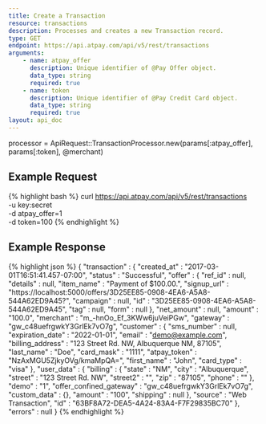 ```yaml
---
title: Create a Transaction
resource: transactions
description: Processes and creates a new Transaction record.
type: GET
endpoint: https://api.atpay.com/api/v5/rest/transactions
arguments:
    - name: atpay_offer
      description: Unique identifier of @Pay Offer object.
      data_type: string
      required: true
    - name: token
      description: Unique identifier of @Pay Credit Card object.
      data_type: string
      required: true
layout: api_doc
---
```



processor = ApiRequest::TransactionProcessor.new(params[:atpay_offer], params[:token], @merchant)


## Example Request
{% highlight bash %}
curl https://api.atpay.com/api/v5/rest/transactions \
  -u key:secret \
  -d atpay_offer=1 \
  -d token=100
{% endhighlight %}

## Example Response
{% highlight json %}
{
   "transaction" : {
      "created_at" : "2017-03-01T16:51:41.457-07:00",
      "status" : "Successful",
      "offer" : {
         "ref_id" : null,
         "details" : null,
         "item_name" : "Payment of $100.00.",
         "signup_url" : "https://localhost:5000/offers/3D25EE85-0908-4EA6-A5A8-544A62ED9A45?",
         "campaign" : null,
         "id" : "3D25EE85-0908-4EA6-A5A8-544A62ED9A45",
         "tag" : null,
         "form" : null
      },
      "net_amount" : null,
      "amount" : "100.0",
      "merchant" : "m_-hnOo_Ef_3KWw6juVeiPGw",
      "gateway" : "gw_c48uefrgwkY3GrlEk7vO7g",
      "customer" : {
         "sms_number" : null,
         "expiration_date" : "2022-01-01",
         "email" : "demo@example.com",
         "billing_address" : "123 Street Rd. NW, Albuquerque NM, 87105",
         "last_name" : "Doe",
         "card_mask" : "1111",
         "atpay_token" : "NzAxMGU5ZjkyOVg/kmaMpQA=",
         "first_name" : "John",
         "card_type" : "visa"
      },
      "user_data" : {
         "billing" : {
            "state" : "NM",
            "city" : "Albuquerque",
            "street" : "123 Street Rd. NW",
            "street2" : "",
            "zip" : "87105",
            "phone" : ""
         },
         "demo" : "1",
         "offer_confined_gateway" : "gw_c48uefrgwkY3GrlEk7vO7g",
         "custom_data" : {},
         "amount" : "100",
         "shipping" : null
      },
      "source" : "Web Transaction",
      "id" : "63BF8A72-DEA5-4A24-83A4-F7F29835BC70"
   },
   "errors" : null
}
{% endhighlight %}
